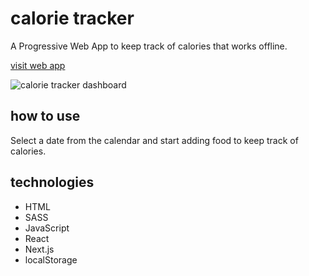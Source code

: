 # calorie tracker

A Progressive Web App to keep track of calories that works offline.

[visit web app](https://calorie-tracker.vercel.app/)

![calorie tracker dashboard](https://brianmunoz.co/images/calorie-tracker.png 'calorie tracker dashboard')

## how to use

Select a date from the calendar and start adding food to keep track of calories.

## technologies

-   HTML
-   SASS
-   JavaScript
-   React
-   Next.js
-   localStorage
